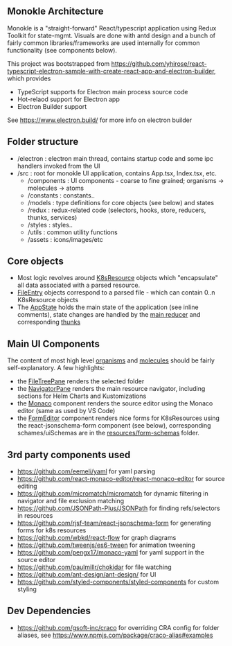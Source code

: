 ## Monokle Architecture

Monokle is a "straight-forward" React/typescript application using Redux Toolkit for state-mgmt. 
Visuals are done with antd design and a bunch of fairly common libraries/frameworks are used internally
for common functionality (see components below). 

This project was bootstrapped from
https://github.com/yhirose/react-typescript-electron-sample-with-create-react-app-and-electron-builder, 
which provides

- TypeScript supports for Electron main process source code
- Hot-relaod support for Electron app
- Electron Builder support

See https://www.electron.build/ for more info on electron builder

## Folder structure

- /electron : electron main thread, contains startup code and some ipc handlers invoked from the UI
- /src : root for monokle UI application, contains App.tsx, Index.tsx, etc.
  - /components : UI components - coarse to fine grained; organisms -> molecules -> atoms
  - /constants : constants..
  - /models : type definitions for core objects (see below) and states
  - /redux : redux-related code (selectors, hooks, store, reducers, thunks, services)
  - /styles : styles..
  - /utils : common utility functions
  - /assets : icons/images/etc
  
## Core objects

- Most logic revolves around [K8sResource](../src/models/k8sresource.ts) objects which "encapsulate" all 
data associated with a parsed resource.
- [FileEntry](../src/models/fileentry.ts) objects correspond to a parsed file - which can contain 0..n K8sResource objects
- The [AppState](../src/models/appstate.ts) holds the main state of the application (see inline comments), state
  changes are handled by the [main reducer](../src/redux/reducers/main.ts) and corresponding [thunks](../src/redux/thunks)

## Main UI Components

The content of most high level [organisms](../src/components/organisms) and 
[molecules](../src/components/molecules) should be fairly self-explanatory. A few highlights:

- the [FileTreePane](../src/components/organisms/FileTreePane/FileTreePane.tsx) renders the selected folder
- the [NavigatorPane](../src/components/organisms/NavigatorPane/NavigatorPane.tsx) renders the main resource 
  navigator, including sections for Helm Charts and Kustomizations
- the [Monaco](../src/components/molecules/Monaco/Monaco.tsx) component renders the source editor using the
  Monaco editor (same as used by VS Code)
- the [FormEditor](../src/components/molecules/FormEditor/FormEditor.tsx) component renders nice forms for 
  K8sResources using the react-jsonschema-form component (see below), corresponding schames/uiSchemas are 
  in the [resources/form-schemas](../resources/form-schemas) folder.

## 3rd party components used

* https://github.com/eemeli/yaml for yaml parsing
* https://github.com/react-monaco-editor/react-monaco-editor for source editing
* https://github.com/micromatch/micromatch for dynamic filtering in navigator and file exclusion matching
* https://github.com/JSONPath-Plus/JSONPath for finding refs/selectors in resources
* https://github.com/rjsf-team/react-jsonschema-form for generating forms for k8s resources
* https://github.com/wbkd/react-flow for graph diagrams
* https://github.com/tweenjs/es6-tween for animation tweening
* https://github.com/pengx17/monaco-yaml for yaml support in the source editor
* https://github.com/paulmillr/chokidar for file watching
* https://github.com/ant-design/ant-design/ for UI
* https://github.com/styled-components/styled-components for custom styling

## Dev Dependencies

* https://github.com/gsoft-inc/craco for overriding CRA config for folder aliases,
  see https://www.npmjs.com/package/craco-alias#examples


